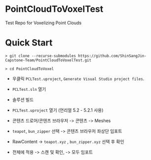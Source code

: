 # PointCloudToVoxelTest
Test Repo for Voxelizing Point Clouds

# Quick Start

```
> git clone --recurse-submodules https://github.com/ShinSangJin-Capstone-Team/PointCloudToVoxelTest.git

> cd PointCloudToVoxel
```

* 우클릭 `PCLTest.uproject`, `Generate Visual Studio project files`.

* `PCLTest.sln` 열기

* 솔루션 빌드

* `PCLTest.uproject` 열기 (언리얼 5.2 - 5.2.1 사용)

* 콘텐츠 드로어/콘텐츠 브라우저 -> 콘텐츠 -> Meshes

* `teapot`, `bun_zipper` 선택 -> 콘텐츠 브라우저 좌상단 임포트

* RawContent -> `teapot.xyz` , `bun_zipper.xyz` 선택 후 확인

* 전체에 적용 -> 스캔 및 확인, -> 모두 임포트
